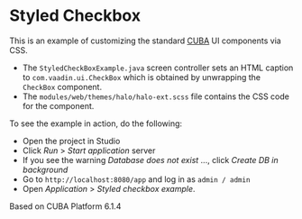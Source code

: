 # Styled Checkbox

This is an example of customizing the standard [CUBA](https://www.cuba-platform.com/) UI components via CSS.
  - The `StyledCheckBoxExample.java` screen controller sets an HTML caption to `com.vaadin.ui.CheckBox` which is obtained by unwrapping the `CheckBox` component.
  - The `modules/web/themes/halo/halo-ext.scss` file contains the CSS code for the component.

To see the example in action, do the following:
  - Open the project in Studio
  - Click *Run* > *Start application* server
  - If you see the warning *Database does not exist* ..., click *Create DB in background*
  - Go to `http://localhost:8080/app` and log in as `admin / admin`
  - Open *Application* > *Styled checkbox example*.

Based on CUBA Platform 6.1.4
